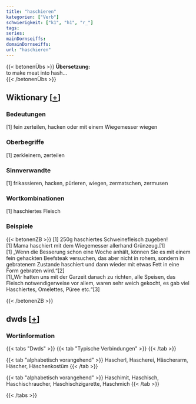 ```yaml
---
title: "haschieren"
kategorien: ["Verb"]
schwierigkeit: ["k1", "h1", "r_"]
tags:
series:
mainDornseiffs:
domainDornseiffs:
url: "haschieren"
---
```


{{< betonenÜbs >}}
**Übersetzung:**  
to make meat into hash...  
{{< /betonenÜbs >}}

## Wiktionary [[+](https://de.wiktionary.org/wiki/haschieren)]

### Bedeutungen
[1] fein zerteilen, hacken oder mit einem Wiegemesser wiegen  

### Oberbegriffe
[1] zerkleinern, zerteilen  

### Sinnverwandte
[1] frikassieren, hacken, pürieren, wiegen, zermatschen, zermusen  

### Wortkombinationen
[1] haschiertes Fleisch  

### Beispiele
{{< betonenZB >}}
[1] 250g haschiertes Schweinefleisch zugeben!  
[1] Mama haschiert mit dem Wiegemesser allerhand Grünzeug.[1]  
[1] „Wenn die Besserung schon eine Woche anhält, können Sie es mit einem fein gehackten Beefsteak versuchen, das aber nicht in rohem, sondern in gebratenem Zustande haschiert und dann wieder mit etwas Fett in eine Form gebraten wird.“[2]  
[1]„Wir hatten uns mit der Garzeit danach zu richten, alle Speisen, das Fleisch notwendigerweise vor allem, waren sehr weich gekocht, es gab viel Haschiertes, Omelettes, Püree etc.“[3]  

{{< /betonenZB >}}


## dwds [[+](https://www.dwds.de/wb/haschieren)]

### Wortinformation
{{< tabs "Dwds" >}}
{{< tab "Typische Verbindungen" >}}
{{< /tab >}}

{{< tab "alphabetisch vorangehend" >}}
Hascherl, Hascherei, Häscherarm, Häscher, Häschenkostüm
{{< /tab >}}

{{< tab "alphabetisch vorangehend" >}}
Haschimit, Haschisch, Haschischraucher, Haschischzigarette, Haschmich
{{< /tab >}}

{{< /tabs >}}

